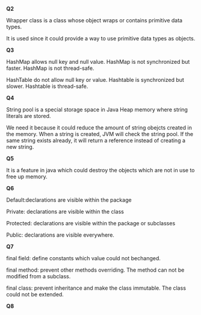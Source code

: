 **Q2**

Wrapper class is a class whose object wraps or contains primitive data types.

It is used since it could provide a way to use primitive data types as objects.

**Q3**

HashMap allows null key and null value. HashMap is not synchronized but faster. HashMap is not thread-safe.

HashTable do not allow null key or value. Hashtable is synchronized but slower. Hashtable is thread-safe.

**Q4**

String pool is a special storage space in Java Heap memory where string literals are stored.

We need it because it could reduce the amount of string obejcts created in the memory. When a string is created, JVM will check the string pool. 
If the same string exists already, it will return a reference instead of creating a new string.

**Q5**

It is a feature in java which could destroy the objects which are not in use to free up memory.

**Q6**

Default:declarations are visible within the package

Private: declarations are visible within the class

Protected:  declarations are visible within the package or subclasses

Public: declarations are visible everywhere. 

**Q7**

final field: define constants which value could not bechanged.

final method: prevent other methods overriding. The method can not be modified from a subclass.

final class: prevent inheritance and make the class immutable. The class could not be extended.

**Q8**


